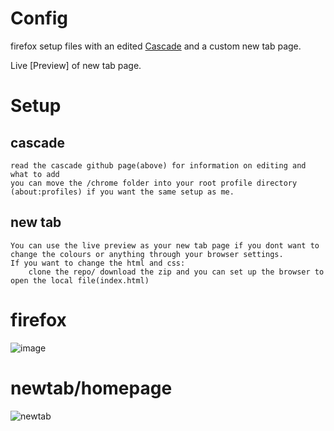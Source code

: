 # Config
firefox setup files with an edited [Cascade](https://github.com/andreasgrafen/cascade) and a custom new tab page.

Live [Preview] of new tab page.

# Setup
## cascade
    read the cascade github page(above) for information on editing and what to add
    you can move the /chrome folder into your root profile directory (about:profiles) if you want the same setup as me.

## new tab
    You can use the live preview as your new tab page if you dont want to change the colours or anything through your browser settings.
    If you want to change the html and css:
        clone the repo/ download the zip and you can set up the browser to open the local file(index.html)


# firefox
![image](https://github.com/pyarya/firefox-css/assets/37915341/698f62a8-e4b4-45e6-9d40-45abe72c53c1)

# newtab/homepage
![newtab](https://github.com/pyarya/firefox-css/assets/37915341/f5f375e2-3833-4ca0-9196-a77f4e16ca65)

